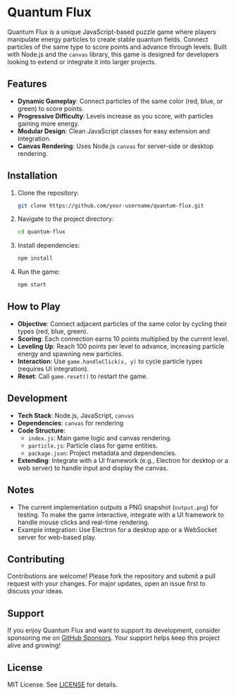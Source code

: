 # Quantum Flux

Quantum Flux is a unique JavaScript-based puzzle game where players manipulate energy particles to create stable quantum fields. Connect particles of the same type to score points and advance through levels. Built with Node.js and the `canvas` library, this game is designed for developers looking to extend or integrate it into larger projects.

## Features
- **Dynamic Gameplay**: Connect particles of the same color (red, blue, or green) to score points.
- **Progressive Difficulty**: Levels increase as you score, with particles gaining more energy.
- **Modular Design**: Clean JavaScript classes for easy extension and integration.
- **Canvas Rendering**: Uses Node.js `canvas` for server-side or desktop rendering.

## Installation
1. Clone the repository:
   ```bash
   git clone https://github.com/your-username/quantum-flux.git
   ```
2. Navigate to the project directory:
   ```bash
   cd quantum-flux
   ```
3. Install dependencies:
   ```bash
   npm install
   ```
4. Run the game:
   ```bash
   npm start
   ```

## How to Play
- **Objective**: Connect adjacent particles of the same color by cycling their types (red, blue, green).
- **Scoring**: Each connection earns 10 points multiplied by the current level.
- **Leveling Up**: Reach 100 points per level to advance, increasing particle energy and spawning new particles.
- **Interaction**: Use `game.handleClick(x, y)` to cycle particle types (requires UI integration).
- **Reset**: Call `game.reset()` to restart the game.

## Development
- **Tech Stack**: Node.js, JavaScript, `canvas`
- **Dependencies**: `canvas` for rendering
- **Code Structure**:
  - `index.js`: Main game logic and canvas rendering.
  - `particle.js`: Particle class for game entities.
  - `package.json`: Project metadata and dependencies.
- **Extending**: Integrate with a UI framework (e.g., Electron for desktop or a web server) to handle input and display the canvas.

## Notes
- The current implementation outputs a PNG snapshot (`output.png`) for testing. To make the game interactive, integrate with a UI framework to handle mouse clicks and real-time rendering.
- Example integration: Use Electron for a desktop app or a WebSocket server for web-based play.

## Contributing
Contributions are welcome! Please fork the repository and submit a pull request with your changes. For major updates, open an issue first to discuss your ideas.

## Support
If you enjoy Quantum Flux and want to support its development, consider sponsoring me on [GitHub Sponsors](https://github.com/sponsors/your-slycantel). Your support helps keep this project alive and growing!

## License
MIT License. See [LICENSE](LICENSE) for details.
